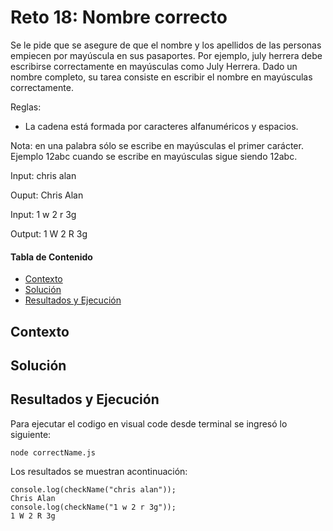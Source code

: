 # Reto 18: Nombre correcto
Se le pide que se asegure de que el nombre y los apellidos de las personas empiecen por mayúscula en sus pasaportes. 
Por ejemplo, july herrera debe escribirse correctamente en mayúsculas como July Herrera.
Dado un nombre completo, su tarea consiste en escribir el nombre en mayúsculas correctamente.

Reglas:
- La cadena está formada por caracteres alfanuméricos y espacios.

Nota: en una palabra sólo se escribe en mayúsculas el primer carácter. Ejemplo 12abc cuando se escribe en mayúsculas sigue siendo 12abc.

Input: chris alan

Ouput: Chris Alan

Input: 1 w 2 r 3g

Output: 1 W 2 R 3g

#### Tabla de Contenido

- [Contexto](#contexto)
- [Solución](#solución)
- [Resultados y Ejecución](#resultados-y-ejecución)

## Contexto


## Solución

## Resultados y Ejecución
Para ejecutar el codigo en visual code desde terminal se ingresó lo siguiente:
```
node correctName.js
```

Los resultados se muestran acontinuación:
```
console.log(checkName("chris alan"));
Chris Alan
console.log(checkName("1 w 2 r 3g"));
1 W 2 R 3g
```
